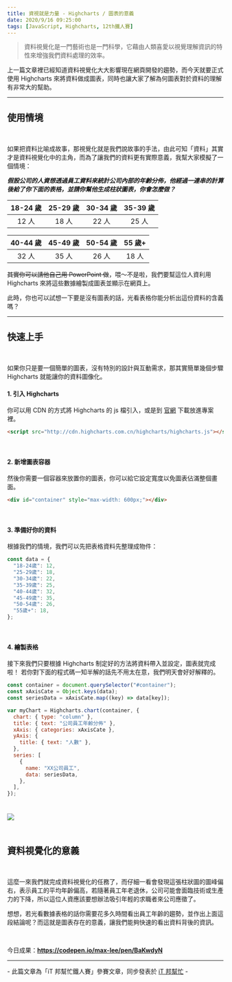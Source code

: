 ```yaml
---
title: 資視就是力量 - Highcharts / 圖表的意義
date: 2020/9/16 09:25:00
tags: [JavaScript, Highcharts, 12th鐵人賽]
---
```


> 資料視覺化是一門藝術也是一門科學，它藉由人類喜愛以視覺理解資訊的特性來增強我們資料處理的效率。

上一篇文章裡已經知道資料視覺化大大影響現在網頁開發的趨勢，而今天就要正式使用 Highcharts 來將資料做成圖表，同時也讓大家了解為何圖表對於資料的理解有非常大的幫助。

---

## 使用情境

<br/>

如果把資料比喻成故事，那視覺化就是我們說故事的手法，由此可知「資料」其實才是資料視覺化中的主角，而為了讓我們的資料更有實際意義，我幫大家模擬了一個情境：

**_假設公司的人資想透過員工資料來統計公司內部的年齡分佈，他經過一連串的計算後給了你下面的表格，並請你幫他生成柱狀圖表，你會怎麼做？_**

| 18-24 歲 | 25-29 歲 | 30-34 歲 | 35-39 歲 |
| :------: | :------: | :------: | :------: |
|  12 人   |  18 人   |  22 人   |  25 人   |

| 40-44 歲 | 45-49 歲 | 50-54 歲 | 55 歲+ |
| :------: | :------: | :------: | :----: |
|  32 人   |  35 人   |  26 人   | 18 人  |

~~其實你可以請他自己用 PowerPoint 做~~，喂～不是啦，我們要幫這位人資利用 Highcharts 來將這些數據繪製成圖表並顯示在網頁上。

此時，你也可以試想一下要是沒有圖表的話，光看表格你能分析出這份資料的含義嗎？

---

## 快速上手

<br/>

如果你只是要一個簡單的圖表，沒有特別的設計與互動需求，那其實簡單幾個步驟 Highcharts 就能讓你的資料圖像化。

#### 1. 引入 Highcharts

你可以用 CDN 的方式將 Highcharts 的 js 檔引入，或是到 [官網](https://www.highcharts.com/blog/download/) 下載放進專案裡。

```html
<script src="http://cdn.highcharts.com.cn/highcharts/highcharts.js"></script>
```

<br/>

#### 2. 新增圖表容器

然後你需要一個容器來放置你的圖表，你可以給它設定寬度以免圖表佔滿整個畫面。

```html
<div id="container" style="max-width: 600px;"></div>
```

<br/>

#### 3. 準備好你的資料

根據我們的情境，我們可以先把表格資料先整理成物件：

```javascript
const data = {
  "18-24歲": 12,
  "25-29歲": 18,
  "30-34歲": 22,
  "35-39歲": 25,
  "40-44歲": 32,
  "45-49歲": 35,
  "50-54歲": 26,
  "55歲+": 18,
};
```

<br/>

#### 4. 繪製表格

接下來我們只要根據 Highcharts 制定好的方法將資料帶入並設定，圖表就完成啦！
若你對下面的程式碼一知半解的話先不用太在意，我們明天會好好解釋的。

```javascript
const container = document.querySelector("#container");
const xAxisCate = Object.keys(data);
const seriesData = xAxisCate.map((key) => data[key]);

var myChart = Highcharts.chart(container, {
  chart: { type: "column" },
  title: { text: "公司員工年齡分佈" },
  xAxis: { categories: xAxisCate },
  yAxis: {
    title: { text: "人數" },
  },
  series: [
    {
      name: "XX公司員工",
      data: seriesData,
    },
  ],
});
```

<img src="chart.png" style="max-width: 600px; margin: 24px auto;" />

## 資料視覺化的意義

<br/>

這麼一來我們就完成資料視覺化的任務了，而仔細一看會發現這張柱狀圖的圖峰偏右，表示員工的平均年齡偏高，若隨著員工年老退休，公司可能會面臨技術或生產力的下降，所以這位人資應該要想辦法吸引年輕的求職者來公司應徵了。

想想，若光看數據表格的話你需要花多久時間看出員工年齡的趨勢，並作出上面這段結論呢？而這就是圖表存在的意義，讓我們能夠快速的看出資料背後的資訊。

<br/>

今日成果：**https://codepen.io/max-lee/pen/BaKwdyN**

---

\- 此篇文章為「iT 邦幫忙鐵人賽」參賽文章，同步發表於 [iT 邦幫忙](https://ithelp.ithome.com.tw/articles/10237584) -
